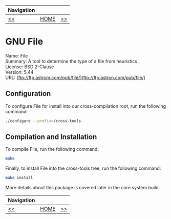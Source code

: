 | Navigation |||
| --- | --- | ---: |
| [<<](./CrossCompileZLib.md) | [HOME](./README.md) | [>>](./CrossCompileLinuxHeaders.md) |

# GNU File

Name: File<br />
Summary: A tool to determine the type of a file from heuristics<br />
License: BSD 2-Clause<br />
Version: 5.44<br />
URL: [ftp://ftp.astrom.com/pub/file/](ftp://ftp.astron.com/pub/file/)<br />

## Configuration

To configure File for install into our cross-compilation root, run the following command:

```bash
./configure --prefix=/cross-tools
```

## Compilation and Installation

To compile File, run the following command:

```bash
make
```

Finally, to install File into the cross-tools tree, run the following command:

```bash
make install
```

More details about this package is covered later in the core system build.

| Navigation |||
| --- | --- | ---: |
| [<<](./CrossCompileZLib.md) | [HOME](./README.md) | [>>](./CrossCompileLinuxHeaders.md) |
